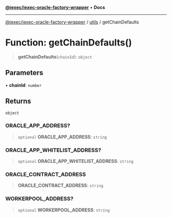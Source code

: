 [**@iexec/iexec-oracle-factory-wrapper**](../../../README.md) • **Docs**

***

[@iexec/iexec-oracle-factory-wrapper](../../../globals.md) / [utils](../README.md) / getChainDefaults

# Function: getChainDefaults()

> **getChainDefaults**(`chainId`): `object`

## Parameters

• **chainId**: `number`

## Returns

`object`

### ORACLE\_APP\_ADDRESS?

> `optional` **ORACLE\_APP\_ADDRESS**: `string`

### ORACLE\_APP\_WHITELIST\_ADDRESS?

> `optional` **ORACLE\_APP\_WHITELIST\_ADDRESS**: `string`

### ORACLE\_CONTRACT\_ADDRESS

> **ORACLE\_CONTRACT\_ADDRESS**: `string`

### WORKERPOOL\_ADDRESS?

> `optional` **WORKERPOOL\_ADDRESS**: `string`
